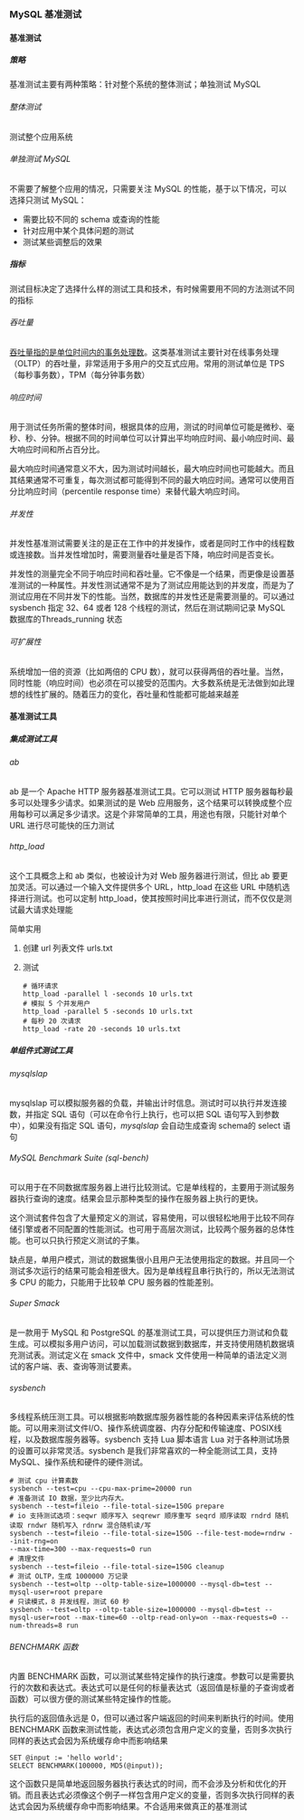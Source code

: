 ### MySQL 基准测试

#### 基准测试

##### 策略

基准测试主要有两种策略：针对整个系统的整体测试；单独测试 MySQL

###### 整体测试

测试整个应用系统

###### 单独测试 MySQL

不需要了解整个应用的情况，只需要关注 MySQL 的性能，基于以下情况，可以选择只测试 MySQL：

* 需要比较不同的 schema 或查询的性能
* 针对应用中某个具体问题的测试
* 测试某些调整后的效果

##### 指标

测试目标决定了选择什么样的测试工具和技术，有时候需要用不同的方法测试不同的指标

###### 吞吐量

<u>吞吐量指的是单位时间内的事务处理数</u>。这类基准测试主要针对在线事务处理（OLTP）的吞吐量，非常适用于多用户的交互式应用。常用的测试单位是 TPS（每秒事务数），TPM（每分钟事务数）

###### 响应时间

用于测试任务所需的整体时间，根据具体的应用，测试的时间单位可能是微秒、毫秒、秒、分钟。根据不同的时间单位可以计算出平均响应时间、最小响应时间、最大响应时间和所占百分比。

最大响应时间通常意义不大，因为测试时间越长，最大响应时间也可能越大。而且其结果通常不可重复，每次测试都可能得到不同的最大响应时间。通常可以使用百分比响应时间（percentile response time）来替代最大响应时间。

###### 并发性

并发性基准测试需要关注的是正在工作中的并发操作，或者是同时工作中的线程数或连接数。当并发性增加时，需要测量吞吐量是否下降，响应时间是否变长。

并发性的测量完全不同于响应时间和吞吐量。它不像是一个结果，而更像是设置基准测试的一种属性。并发性测试通常不是为了测试应用能达到的并发度，而是为了测试应用在不同并发下的性能。当然，数据库的并发性还是需要测量的。可以通过 sysbench 指定 32、64 或者 128 个线程的测试，然后在测试期间记录 MySQL 数据库的Threads_running 状态

###### 可扩展性

系统增加一倍的资源（比如两倍的 CPU 数），就可以获得两倍的吞吐量。当然，同时性能（响应时间）也必须在可以接受的范围内。大多数系统是无法做到如此理想的线性扩展的。随着压力的变化，吞吐量和性能都可能越来越差

#### 基准测试工具

##### 集成测试工具

###### *ab*

ab 是一个 Apache HTTP 服务器基准测试工具。它可以测试 HTTP 服务器每秒最多可以处理多少请求。如果测试的是 Web 应用服务，这个结果可以转换成整个应用每秒可以满足多少请求。这是个非常简单的工具，用途也有限，只能针对单个 URL 进行尽可能快的压力测试

###### *http_load*

这个工具概念上和 ab 类似，也被设计为对 Web 服务器进行测试，但比 ab 要更加灵活。可以通过一个输入文件提供多个 URL，http_load 在这些 URL 中随机选择进行测试。也可以定制 http_load，使其按照时间比率进行测试，而不仅仅是测试最大请求处理能

简单实用

1. 创建 url 列表文件 urls.txt

2. 测试

   ```shell
   # 循环请求
   http_load -parallel l -seconds 10 urls.txt
   # 模拟 5 个并发用户
   http_load -parallel 5 -seconds 10 urls.txt
   # 每秒 20 次请求
   http_load -rate 20 -seconds 10 urls.txt
   ```

##### 单组件式测试工具

###### mysqlslap

mysqlslap 可以模拟服务器的负载，并输出计时信息。测试时可以执行并发连接数，并指定 SQL 语句（可以在命令行上执行，也可以把 SQL 语句写入到参数中），如果没有指定 SQL 语句，*mysqlslap* 会自动生成查询 schema的 select 语句

###### *MySQL Benchmark Suite* (*sql-bench*)

可以用于在不同数据库服务器上进行比较测试。它是单线程的，主要用于测试服务器执行查询的速度。结果会显示那种类型的操作在服务器上执行的更快。

这个测试套件包含了大量预定义的测试，容易使用，可以很轻松地用于比较不同存储引擎或者不同配置的性能测试。也可用于高层次测试，比较两个服务器的总体性能。也可以只执行预定义测试的子集。

缺点是，单用户模式，测试的数据集很小且用户无法使用指定的数据。并且同一个测试多次运行的结果可能会相差很大。因为是单线程且串行执行的，所以无法测试多 CPU 的能力，只能用于比较单 CPU 服务器的性能差别。

###### *Super Smack*

是一款用于 MySQL 和 PostgreSQL 的基准测试工具，可以提供压力测试和负载生成。可以模拟多用户访问，可以加载测试数据到数据库，并支持使用随机数据填充测试表。测试定义在 smack 文件中，smack 文件使用一种简单的语法定义测试的客户端、表、查询等测试要素。

###### *sysbench*

多线程系统压测工具。可以根据影响数据库服务器性能的各种因素来评估系统的性能。可以用来测试文件I/O、操作系统调度器、内存分配和传输速度、POSIX线程，以及数据库服务器等。sysbench 支持 Lua 脚本语言 Lua 对于各种测试场景的设置可以非常灵活。sysbench 是我们非常喜欢的一种全能测试工具，支持 MySQL、操作系统和硬件的硬件测试。

```shell
# 测试 cpu 计算素数
sysbench --test=cpu --cpu-max-prime=20000 run
# 准备测试 IO 数据，至少比内存大。
sysbench --test=fileio --file-total-size=150G prepare
# io 支持测试选项：seqwr 顺序写入 seqrewr 顺序重写 seqrd 顺序读取 rndrd 随机读取 rndwr 随机写入 rdnrw 混合随机读/写
sysbench --test=fileio --file-total-size=150G --file-test-mode=rndrw --init-rng=on 
--max-time=300 --max-requests=0 run
# 清理文件
sysbench --test=fileio --file-total-size=150G cleanup
# 测试 OLTP，生成 1000000 万记录
sysbench --test=oltp --oltp-table-size=1000000 --mysql-db=test --mysql-user=root prepare
# 只读模式，8 并发线程，测试 60 秒
sysbench --test=oltp --oltp-table-size=1000000 --mysql-db=test --mysql-user=root --max-time=60 --oltp-read-only=on --max-requests=0 --num-threads=8 run
```

###### BENCHMARK 函数

内置 BENCHMARK 函数，可以测试某些特定操作的执行速度。参数可以是需要执行的次数和表达式。表达式可以是任何的标量表达式（返回值是标量的子查询或者函数）可以很方便的测试某些特定操作的性能。

执行后的返回值永远是 0，但可以通过客户端返回的时间来判断执行的时间。使用 BENCHMARK 函数来测试性能，表达式必须包含用户定义的变量，否则多次执行同样的表达式会因为系统缓存命中而影响结果

```mysql
SET @input := 'hello world';
SELECT BENCHMARK(100000, MD5(@input));
```

这个函数只是简单地返回服务器执行表达式的时间，而不会涉及分析和优化的开销。而且表达式必须像这个例子一样包含用户定义的变量，否则多次执行同样的表达式会因为系统缓存命中而影响结果。不合适用来做真正的基准测试